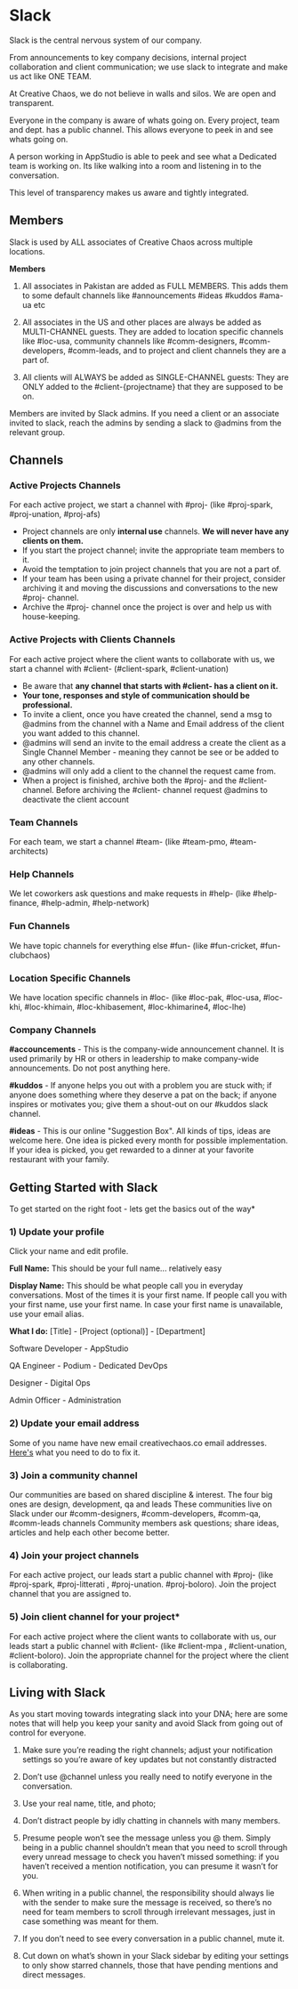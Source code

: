 # Slack

Slack is the central nervous system of our company.

From announcements to key company decisions, internal project collaboration and client communication; we use slack to integrate and make us act like ONE TEAM.

At Creative Chaos, we do not believe in walls and silos. We are open and transparent.

Everyone in the company is aware of whats going on.
Every project, team and dept. has a public channel. This allows everyone to peek in and see whats going on.

A person working in AppStudio is able to peek and see what a Dedicated team is working on. Its like walking into a room and listening in to the conversation.

This level of transparency makes us aware and tightly integrated.

## Members
Slack is used by ALL associates of Creative Chaos across multiple locations.

**Members**
1. All associates in Pakistan are added as FULL MEMBERS.
This adds them to some default channels like #announcements #ideas #kuddos #ama-ua etc

2. All associates in the US and other places are always be added as MULTI-CHANNEL guests.
They are added to location specific channels like #loc-usa, community channels like #comm-designers, #comm-developers, #comm-leads, and to project and client channels they are a part of.

3. All clients will ALWAYS be added as SINGLE-CHANNEL guests:
They are ONLY added to the #client-{projectname} that they are supposed to be on.

Members are invited by Slack admins. If you need a client or an associate invited to slack, reach the admins by sending a slack to @admins from the relevant group.

## Channels

### Active Projects Channels
For each active project, we start a channel with #proj- (like #proj-spark, #proj-unation, #proj-afs)

- Project channels are only **internal use** channels. **We will never have any clients on them.**
- If you start the project channel; invite the appropriate team members to it.
- Avoid the temptation to join project channels that you are not a part of.
- If your team has been using a private channel for their project, consider archiving it and moving the discussions and conversations to the new #proj- channel.
- Archive the #proj- channel once the project is over and help us with house-keeping.

### Active Projects with Clients Channels
For each active project where the client wants to collaborate with us, we start a channel with #client- (#client-spark, #client-unation)

- Be aware that **any channel that starts with #client- has a client on it.** 
- **Your tone, responses and style of communication should be professional.**
- To invite a client, once you have created the channel, send a msg to @admins from the channel with a Name and Email address of the client you want added to this channel.
- @admins will send an invite to the email address a create the client as a Single Channel Member - meaning they cannot be see or be added to any other channels.
- @admins will only add a client to the channel the request came from.
- When a project is finished, archive both the #proj- and the #client- channel. Before archiving the #client- channel request @admins to deactivate the client account


### Team Channels
For each team, we start a channel #team- (like #team-pmo, #team-architects)

### Help Channels
We let coworkers ask questions and make requests in #help- (like #help-finance, #help-admin, #help-network)

### Fun Channels
We have topic channels for everything else #fun- (like #fun-cricket, #fun-clubchaos)

### Location Specific Channels
We have location specific channels in #loc- (like #loc-pak, #loc-usa, #loc-khi, #loc-khimain, #loc-khibasement, #loc-khimarine4, #loc-lhe)

### Company Channels

**#accouncements** - This is the company-wide announcement channel. It is used primarily by HR or others in leadership to make company-wide announcements. Do not post anything here.

**#kuddos** - If anyone helps you out with a problem you are stuck with; if anyone does something where they deserve a pat on the back; if anyone inspires or motivates you; give them a shout-out on our #kuddos slack channel.

**#ideas** - This is our online "Suggestion Box". All kinds of tips, ideas are welcome here. One idea is picked every month for possible implementation. If your idea is picked, you get rewarded to a dinner at your favorite restaurant with your family.

## Getting Started with Slack
To get started on the right foot - lets get the basics out of the way*

### 1) Update your profile
Click your name and edit profile.

**Full Name:** This should be your full name... relatively easy

**Display Name:** This should be what people call you in everyday conversations. Most of the times it is your first name. If people call you with your first name, use your first name. In case your first name is unavailable, use your email alias.

**What I do:** [Title] - [Project (optional)] - [Department]

Software Developer - AppStudio

QA Engineer - Podium - Dedicated DevOps

Designer - Digital Ops

Admin Officer - Administration

### 2) Update your email address
Some of you name have new email creativechaos.co email addresses. [Here's](https://get.slack.help/hc/en-us/articles/207262907-Change-your-email-address) what you need to do to fix it.

### 3) Join a community channel
Our communities are based on shared discipline & interest. The four big ones are design, development, qa and leads
These communities live on Slack under our #comm-designers, #comm-developers, #comm-qa, #comm-leads channels
Community members ask questions; share ideas, articles and help each other become better.

### 4) Join your project channels
For each active project, our leads start a public channel with #proj- (like #proj-spark, #proj-litterati , #proj-unation. #proj-boloro). Join the project channel that you are assigned to.

### 5) Join client channel for your project* 
For each active project where the client wants to collaborate with us, our leads start a public channel with #client- (like #client-mpa , #client-unation, #client-boloro). Join the appropriate channel for the project where the client is collaborating.


## Living with Slack
As you start moving towards integrating slack into your DNA; here are some notes that will help you keep your sanity and avoid Slack from going out of control for everyone.

1) Make sure you’re reading the right channels; adjust your notification settings so you’re aware of key updates but not constantly distracted

2) Don’t use @channel unless you really need to notify everyone in the conversation. 

3) Use your real name, title, and photo; 

4) Don’t distract people by idly chatting in channels with many members.

5) Presume people won’t see the message unless you @ them. Simply being in a public channel shouldn’t mean that you need to scroll through every unread message to check you haven’t missed something: if you haven’t received a mention notification, you can presume it wasn’t for you.

6) When writing in a public channel, the responsibility should always lie with the sender to make sure the message is received, so there’s no need for team members to scroll through irrelevant messages, just in case something was meant for them.

7) If you don’t need to see every conversation in a public channel, mute it.

8) Cut down on what’s shown in your Slack sidebar by editing your settings to only show starred channels, those that have pending mentions and direct messages.

